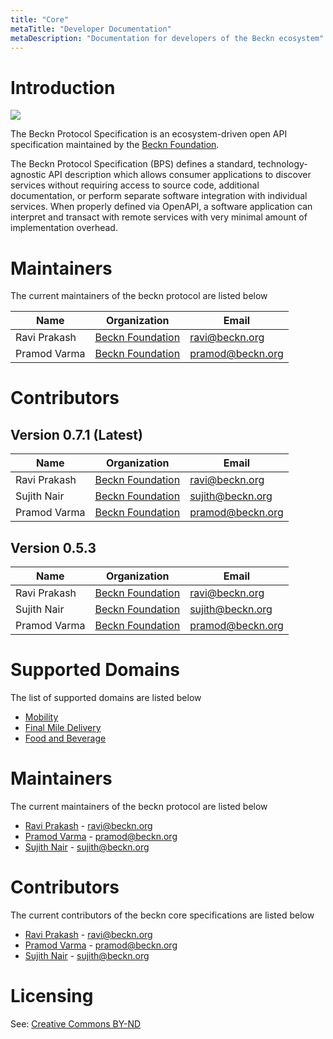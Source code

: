```yaml
---
title: "Core"
metaTitle: "Developer Documentation"
metaDescription: "Documentation for developers of the Beckn ecosystem"
---
```


# Introduction

![](https://beckn.org/wp-content/uploads/2020/04/beckn-marker.png)

The Beckn Protocol Specification is an ecosystem-driven open API specification maintained by the [Beckn Foundation](https://test.beckn.org/).

The Beckn Protocol Specification (BPS) defines a standard, technology-agnostic API description which allows consumer applications to discover services without requiring access to source code, additional documentation, or perform separate software integration with individual services. When properly defined via OpenAPI, a software application can interpret and transact with remote services with very minimal amount of implementation overhead.


# Maintainers

The current maintainers of the beckn protocol are listed below

| Name                | Organization                                    | Email                  |
|---------------------|-------------------------------------------------|------------------------|
| Ravi Prakash        | [Beckn Foundation](https://beckn.org)           | ravi@beckn.org         |
| Pramod Varma        | [Beckn Foundation](https://beckn.org)           | pramod@beckn.org       |

# Contributors

## Version 0.7.1 (Latest)

| Name                | Organization                                    | Email                  |
|---------------------|-------------------------------------------------|------------------------|
| Ravi Prakash        | [Beckn Foundation](https://beckn.org)           | ravi@beckn.org         |
| Sujith Nair         | [Beckn Foundation](https://beckn.org)           | sujith@beckn.org       |
| Pramod Varma        | [Beckn Foundation](https://beckn.org)           | pramod@beckn.org       |

## Version 0.5.3

| Name                | Organization                                    | Email                  |
|---------------------|-------------------------------------------------|------------------------|
| Ravi Prakash        | [Beckn Foundation](https://beckn.org)           | ravi@beckn.org         |
| Sujith Nair         | [Beckn Foundation](https://beckn.org)           | sujith@beckn.org       |
| Pramod Varma        | [Beckn Foundation](https://beckn.org)           | pramod@beckn.org       |


# Supported Domains

The list of supported domains are listed below

- [Mobility](https://github.com/beckn/protocol-specifications/tree/master/mobility)
- [Final Mile Delivery](https://github.com/beckn/protocol-specifications/tree/master/final-mile-delivery)
- [Food and Beverage](https://github.com/beckn/protocol-specifications/tree/master/food-and-beverage/schema/0.3.1)

# Maintainers

The current maintainers of the beckn protocol are listed below

- [Ravi Prakash](https://www.linkedin.com/in/warpcoderavi/) - ravi@beckn.org
- [Pramod Varma](https://www.linkedin.com/in/pramodkvarma/) - pramod@beckn.org
- [Sujith Nair](https://www.linkedin.com/in/sujithnairk/) - sujith@beckn.org

# Contributors

The current contributors of the beckn core specifications are listed below

- [Ravi Prakash](https://www.linkedin.com/in/warpcoderavi/) - ravi@beckn.org
- [Pramod Varma](https://www.linkedin.com/in/pramodkvarma/) - pramod@beckn.org
- [Sujith Nair](https://www.linkedin.com/in/sujithnairk/) - sujith@beckn.org


# Licensing

See: [Creative Commons BY-ND](https://github.com/beckn/protocol-specifications/blob/master/LICENSE.md)